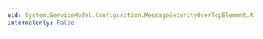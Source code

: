 ```yaml
---
uid: System.ServiceModel.Configuration.MessageSecurityOverTcpElement.AlgorithmSuite
internalonly: False
---
```

